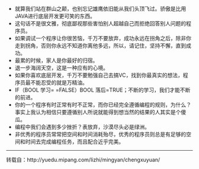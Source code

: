 + 就算我们站在群山之颠，也别忘记雄鹰依旧能从我们头顶飞过。骄傲是比用JAVA进行底层开发更可笑的东西。
+ 这句话不是很文雅，彻底鄙视那些害怕别人超越自己而拒绝回答别人问题的程序员。
+ 如果调试一个程序让你很苦恼，千万不要放弃，成功永远在拐角之后，除非你走到拐角，否则你永远不知道你离他多远，所以，请记住，坚持不懈，直到成功。
+ 最累的时候，家人是你最好的归宿。
+ 退一步海阔天空，这是一种应有的心境。
+ 如果你喜欢底层开发，千万不要勉强自己去搞VC，找到你最真实的想法，程序员最不能忍受的就是万精油。
+ IF（BOOL 学习= =FALSE）BOOL 落后=TRUE；不断的学习，我们才能不断的前进。
+ 你的一个程序有时正常有时不正常，而你已经完全遵循编程的规则，为什么？事实上我认为相信只要遵循别人所说就能得到想当然的结果的人其实是个傻瓜。
+ 编程中我们会遇到多少挫折？表放弃，沙漠尽头必是绿洲。
+ 非优秀的程序员常常把空间和时间消耗殆尽，优秀的程序员则总是有足够的空间和时间去完成编程任务，而且配合近乎完美。
<hr />
转载自：http://yuedu.mipang.com/lizhi/mingyan/chengxuyuan/